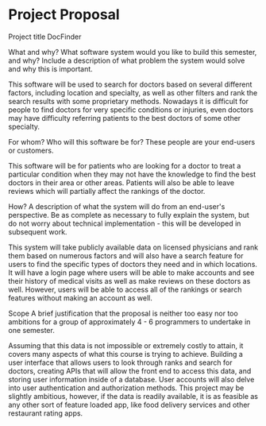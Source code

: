 # Project Proposal

Project title
DocFinder

What and why?
What software system would you like to build this semester, and why? Include a description of what problem the system would solve and why this is important.

This software will be used to search for doctors based on several different factors, including location and specialty, as well as other filters and rank the search results with some proprietary methods. Nowadays it is difficult for people to find doctors for very specific conditions or injuries, even doctors may have difficulty referring patients to the best doctors of some other specialty. 

For whom?
Who will this software be for? These people are your end-users or customers.

This software will be for patients who are looking for a doctor to treat a particular condition when they may not have the knowledge to find the best doctors in their area or other areas. Patients will also be able to leave reviews which will partially affect the rankings of the doctor.

How?
A description of what the system will do from an end-user's perspective. Be as complete as necessary to fully explain the system, but do not worry about technical implementation - this will be developed in subsequent work.

This system will take publicly available data on licensed physicians and rank them based on numerous factors and will also have a search feature for users to find the specific types of doctors they need and in which locations. It will have a login page where users will be able to make accounts and see their history of medical visits as well as make reviews on these doctors as well. However, users will be able to access all of the rankings or search features without making an account as well. 

Scope
A brief justification that the proposal is neither too easy nor too ambitions for a group of approximately 4 - 6 programmers to undertake in one semester.

Assuming that this data is not impossible or extremely costly to attain, it covers many aspects of what this course is trying to achieve. Building a user interface that allows users to look through ranks and search for doctors, creating APIs that will allow the front end to access this data, and storing user information inside of a database. User accounts will also delve into user authentication and authorization methods. This project may be slightly ambitious, however, if the data is readily available, it is as feasible as any other sort of feature loaded app, like food delivery services and other restaurant rating apps. 